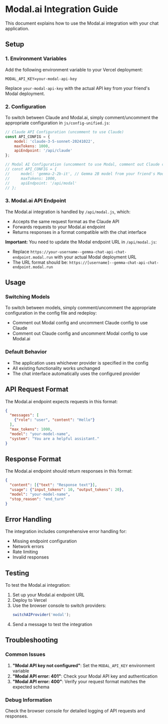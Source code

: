 # Modal.ai Integration Guide

This document explains how to use the Modal.ai integration with your chat application.

## Setup

### 1. Environment Variables

Add the following environment variable to your Vercel deployment:

```
MODAL_API_KEY=your-modal-api-key
```

Replace `your-modal-api-key` with the actual API key from your friend's Modal deployment.

### 2. Configuration

To switch between Claude and Modal.ai, simply comment/uncomment the appropriate configuration in `js/config-unified.js`:

```javascript
// Claude API Configuration (uncomment to use Claude)
const API_CONFIG = {
    model: 'claude-3-5-sonnet-20241022',
    maxTokens: 1000,
    apiEndpoint: '/api/claude'
};

// Modal AI Configuration (uncomment to use Modal, comment out Claude config above)
// const API_CONFIG = {
//     model: 'gemma-2-2b-it', // Gemma 2B model from your friend's Modal deployment
//     maxTokens: 1000,
//     apiEndpoint: '/api/modal'
// };
```

### 3. Modal.ai API Endpoint

The Modal.ai integration is handled by `/api/modal.js`, which:
- Accepts the same request format as the Claude API
- Forwards requests to your Modal.ai endpoint
- Returns responses in a format compatible with the chat interface

**Important:** You need to update the Modal endpoint URL in `/api/modal.js`:
- Replace `https://your-username--gemma-chat-api-chat-endpoint.modal.run` with your actual Modal deployment URL
- The URL format should be: `https://[username]--gemma-chat-api-chat-endpoint.modal.run`

## Usage

### Switching Models

To switch between models, simply comment/uncomment the appropriate configuration in the config file and redeploy:

- Comment out Modal config and uncomment Claude config to use Claude
- Comment out Claude config and uncomment Modal config to use Modal.ai

### Default Behavior

- The application uses whichever provider is specified in the config
- All existing functionality works unchanged
- The chat interface automatically uses the configured provider

## API Request Format

The Modal.ai endpoint expects requests in this format:

```json
{
  "messages": [
    {"role": "user", "content": "Hello"}
  ],
  "max_tokens": 1000,
  "model": "your-model-name",
  "system": "You are a helpful assistant."
}
```

## Response Format

The Modal.ai endpoint should return responses in this format:

```json
{
  "content": [{"text": "Response text"}],
  "usage": {"input_tokens": 10, "output_tokens": 20},
  "model": "your-model-name",
  "stop_reason": "end_turn"
}
```

## Error Handling

The integration includes comprehensive error handling for:
- Missing endpoint configuration
- Network errors
- Rate limiting
- Invalid responses

## Testing

To test the Modal.ai integration:

1. Set up your Modal.ai endpoint URL
2. Deploy to Vercel
3. Use the browser console to switch providers:
   ```javascript
   switchAIProvider('modal');
   ```
4. Send a message to test the integration

## Troubleshooting

### Common Issues

1. **"Modal API key not configured"**: Set the `MODAL_API_KEY` environment variable
2. **"Modal API error: 401"**: Check your Modal API key and authentication
3. **"Modal API error: 400"**: Verify your request format matches the expected schema

### Debug Information

Check the browser console for detailed logging of API requests and responses.
